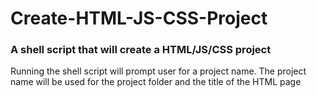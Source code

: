 # Create-HTML-JS-CSS-Project
### A shell script that will create a HTML/JS/CSS project

Running the shell script will prompt user for a project name. The project name will be used for the project folder and the title of the HTML page
